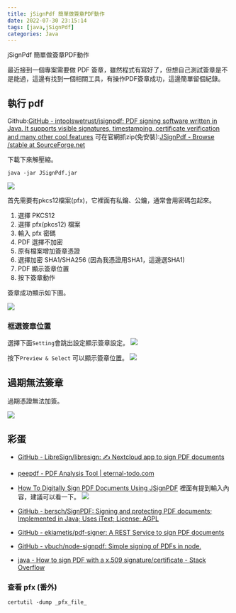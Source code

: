```yaml
---
title: jSignPdf 簡單做簽章PDF動作
date: 2022-07-30 23:15:14
tags: [java,jSignPdf]
categories: Java
---
```


jSignPdf 簡單做簽章PDF動作

最近接到一個專案需要做 PDF 簽章，雖然程式有寫好了，但想自己測試簽章是不是能過，這邊有找到一個相關工具，有操作PDF簽章成功，這邊簡單留個紀錄。

<!--more-->

## 執行 pdf

Github:[GitHub - intoolswetrust/jsignpdf: PDF signing software written in Java. It supports visible signatures, timestamping, certificate verification and many other cool features](https://github.com/intoolswetrust/jsignpdf/)
可在官網抓zip(免安裝):[JSignPdf - Browse /stable at SourceForge.net](https://sourceforge.net/projects/jsignpdf/files/stable/)

下載下來解壓縮。

```bash=
java -jar JSignPdf.jar
```

![](https://i.imgur.com/QMvARl5.png)

首先需要有pkcs12檔案(pfx)，它裡面有私鑰、公鑰，通常會用密碼包起來。

1. 選擇 PKCS12 
2. 選擇 pfx(pkcs12) 檔案
3. 輸入 pfx 密碼
4. PDF 選擇不加密
5. 原有檔案增加簽章憑證
6. 選擇加密 SHA1/SHA256 (因為我憑證用SHA1，這邊選SHA1)
7. PDF 顯示簽章位置
8. 按下簽章動作

簽章成功顯示如下圖。

![](https://i.imgur.com/TRrodjA.png)


### 框選簽章位置

選擇下面`Setting`會跳出設定顯示簽章設定。
![](https://i.imgur.com/23y5yby.png)

按下`Preview & Select` 可以顯示簽章位置。
![](https://i.imgur.com/kWCYCnP.png)


## 過期無法簽章

過期憑證無法加簽。

![](https://i.imgur.com/xrxFczz.png)

## 彩蛋

- [GitHub - LibreSign/libresign: ✍️ Nextcloud app to sign PDF documents](https://github.com/LibreSign/libresign)
- [peepdf - PDF Analysis Tool | eternal-todo.com](https://eternal-todo.com/tools/peepdf-pdf-analysis-tool)
- [How To Digitally Sign PDF Documents Using JSignPDF](https://www.ilovefreesoftware.com/09/tutorial/digitally-sign-pdf-documents-using-jsignpdf.html) 
裡面有提到輸入內容，建議可以看一下。
![](https://i.imgur.com/eX6OhqB.png)

- [GitHub - bersch/SignPDF: Signing and protecting PDF documents; Implemented in Java; Uses iText; License: AGPL](https://github.com/bersch/SignPDF)
- [GitHub - ekiametis/pdf-signer: A REST Service to sign PDF documents](https://github.com/ekiametis/pdf-signer)
- [GitHub - vbuch/node-signpdf: Simple signing of PDFs in node.](https://github.com/vbuch/node-signpdf)
- [java - How to sign PDF with a x.509 signature/certificate - Stack Overflow](https://stackoverflow.com/questions/44749907/how-to-sign-pdf-with-a-x-509-signature-certificate)

### 查看 pfx (番外)


```
certutil -dump _pfx_file_
```